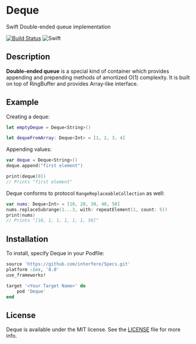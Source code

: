 # Deque
Swift Double-ended queue implementation

[![Build Status](https://travis-ci.org/Interfere/Deque.svg?branch=master)](https://travis-ci.org/Interfere/Deque)
![Swift](https://img.shields.io/badge/%20in-swift%203.0-orange.svg)

## Description
**Double-ended queue** is a special kind of container which provides appending and prepending methods of amortized O(1) complexity. It is built on top of RingBuffer and provides Array-like interface.

## Example
Creating a deque:

```swift
let emptyDeque = Deque<String>()

let dequeFromArray: Deque<Int> = [1, 2, 3, 4]
```

Appending values:
```swift
var deque = Deque<String>()
deque.append("first element")

print(deque[0])
// Prints "first element"
```

Deque conforms to protocol `RangeReplaceableCollection` as well:
```swift
var nums: Deque<Int> = [10, 20, 30, 40, 50]
nums.replaceSubrange(1...3, with: repeatElement(1, count: 5))
print(nums)
// Prints "[10, 1, 1, 1, 1, 1, 50]"
```

## Installation
To install, specify Deque in your Podfile:

```ruby
source 'https://github.com/interfere/Specs.git'
platform :ios, '8.0'
use_frameworks!

target '<Your Target Name>' do
    pod 'Deque'
end
```

## License
Deque is available under the MIT license. See the [LICENSE](https://github.com/interfere/Deque/blob/master/LICENSE) file for more info.

